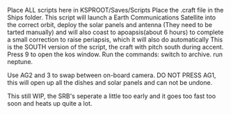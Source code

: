 Place ALL scripts here in KSPROOT/Saves/Scripts
Place the .craft file in the Ships folder.
This script will launch a Earth Communications Satellite into the correct orbit, deploy the solar panels and antenna (They need to be tarted manually) and will also coast to apoapsis(about 6 hours) to complete a small correction to raise periapsis, which it will also do automatically
This is the SOUTH version of the script, the craft with pitch south during accent.
Press 9 to open the kos window.
Run the commands:
switch to archive.
run neptune.

Use AG2 and 3 to swap between on-board camera.
DO NOT PRESS AG1, this will open up all the dishes and solar panels and can not be undone.

This still WIP, the SRB's seperate a little too early and it goes too fast too soon and heats up quite a lot.